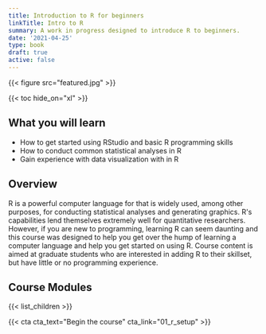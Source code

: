 ```yaml
---
title: Introduction to R for beginners
linkTitle: Intro to R
summary: A work in progress designed to introduce R to beginners.
date: '2021-04-25'
type: book
draft: true
active: false
---
```


{{< figure src="featured.jpg" >}}

{{< toc hide_on="xl" >}}

## What you will learn

- How to get started using RStudio and basic R programming skills
- How to conduct common statistical analyses in R
- Gain experience with data visualization with in R

## Overview

R is a powerful computer language for that is widely used, among other purposes, for conducting statistical analyses and generating graphics. R's capabilities lend themselves extremely well for quantitative researchers. However, if you are new to programming, learning R can seem daunting and this course was designed to help you get over the hump of learning a computer language and help you get started on using R. Course content is aimed at graduate students who are interested in adding R to their skillset, but have little or no programming experience.

## Course Modules




{{< list_children >}}

<!-- ## Meet your instructor
{{< mention "admin" >}}

## FAQs
{{< spoiler text="Are there prerequisites?" >}}
There are no prequisites, but a background in upper division or graduate level statistics will come in handy.
{{< /spoiler >}}

{{< spoiler text="How often do the courses run?" >}}
Continuously, at your own pace.
{{< /spoiler >}} -->

{{< cta cta_text="Begin the course" cta_link="01_r_setup" >}}
